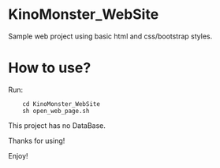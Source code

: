 # KinoMonster_WebSite

Sample web project using basic html and css/bootstrap styles.

# How to use?

Run:

		cd KinoMonster_WebSite
		sh open_web_page.sh

This project has no DataBase.

Thanks for using!

Enjoy!

